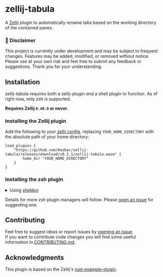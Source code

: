 # zellij-tabula

A [Zellij](https://zellij.dev) plugin to automatically rename tabs based on the working directory of the contained panes.

### 🚧 Disclaimer

This project is currently under development and may be subject to frequent changes. Features may be added, modified, or removed without notice. Please use at your own risk and feel free to submit any feedback or suggestions. Thank you for your understanding.

## Installation

zellij-tabula requires both a zellij-plugin _and_ a shell plugin to function. As of right now, only zsh is supported.

**Requires Zellij `0.40.0` or never**.

### Installing the Zellij plugin

Add the following to your [zellij config](https://zellij.dev/documentation/configuration.html), replacing `YOUR_HOME_DIRECTORY` with the absolute path of your home directory:

```kdl
load_plugins {
    "https://github.com/bezbac/zellij-tabula/releases/download/v0.1.1/zellij-tabula.wasm" {
        home_dir "YOUR_HOME_DIRECTORY"
    }
}
```

### Installing the zsh plugin

<details>
  <summary>Using <a href="https://github.com/rossmacarthur/sheldon" target="_blank">sheldon</a></summary>

Add the following to your sheldon [plugins.toml](https://github.com/rossmacarthur/sheldon?tab=readme-ov-file#%EF%B8%8F-configuration) config:

```toml
[plugins.zellij-tabula]
github = "bezbac/zellij-tabula"
use = ["{{ name }}.plugin.zsh"]
tag = "v0.1.1"
```

</details>

Details for more zsh plugin managers will follow. Please [open an issue](https://github.com/bezbac/zellij-tabula/issues/new) for suggesting one.

## Contributing

Feel free to suggest ideas or report issues by [opening an issue](https://github.com/Nacho114/harpoon/issues/new).  
If you want to contribute code changes you will find some useful information in [CONTRIBUTING.md](CONTRIBUTING.md).

## Acknowledgments

This plugin is based on the Zellij's [rust-example-plugin](https://github.com/zellij-org/rust-plugin-example).
